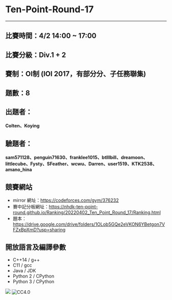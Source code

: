 # Ten-Point-Round-17
---

## 比賽時間：4/2 14:00 ~ 17:00

## 比賽分級：Div.1 + 2

## 賽制：OI制 (IOI 2017，有部分分、子任務聯集)

## 題數：8

## 出題者：
#### Colten、Koying

## 驗題者：
#### sam571128、penguin71630、franklee1015、btlllbill、dreamoon、littlecube、Fysty、SFeather、wcwu、Darren、user1519、KTK2538、amano_hina

## 競賽網站
-  mirror 網址：https://codeforces.com/gym/376232
-  賽中記分板網址：https://nhdk-ten-point-round.github.io/Ranking/20220402_Ten_Point_Round_17/Ranking.html
-  題本：https://drive.google.com/drive/folders/1OLob5GQe2eVKON6YBetgon7VFZxBpXmD?usp=sharing
## 開放語言及編譯參數

- C++14 / g+\+
- C11 / gcc
- Java / JDK
- Python 2 / CPython
- Python 3 / CPython

![](https://i.imgur.com/wUTLk3r.png)
![CC4.0](https://i.creativecommons.org/l/by-nc-sa/4.0/88x31.png)
